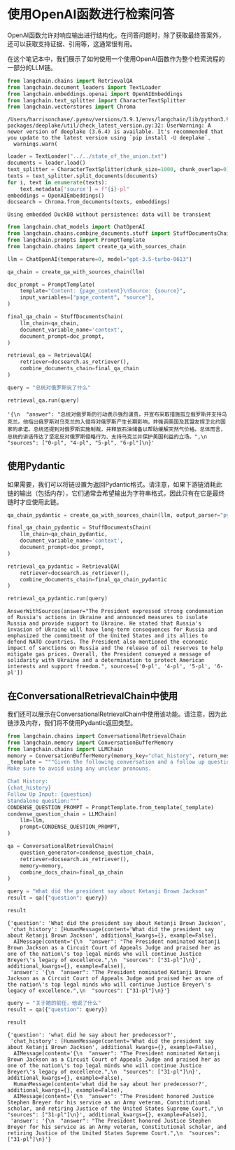 # 使用OpenAI函数进行检索问答

OpenAI函数允许对响应输出进行结构化。在问答问题时，除了获取最终答案外，还可以获取支持证据、引用等，这通常很有用。

在这个笔记本中，我们展示了如何使用一个使用OpenAI函数作为整个检索流程的一部分的LLM链。


```python
from langchain.chains import RetrievalQA
from langchain.document_loaders import TextLoader
from langchain.embeddings.openai import OpenAIEmbeddings
from langchain.text_splitter import CharacterTextSplitter
from langchain.vectorstores import Chroma
```

    /Users/harrisonchase/.pyenv/versions/3.9.1/envs/langchain/lib/python3.9/site-packages/deeplake/util/check_latest_version.py:32: UserWarning: A newer version of deeplake (3.6.4) is available. It's recommended that you update to the latest version using `pip install -U deeplake`.
      warnings.warn(
    


```python
loader = TextLoader("../../state_of_the_union.txt")
documents = loader.load()
text_splitter = CharacterTextSplitter(chunk_size=1000, chunk_overlap=0)
texts = text_splitter.split_documents(documents)
for i, text in enumerate(texts):
    text.metadata['source'] = f"{i}-pl"
embeddings = OpenAIEmbeddings()
docsearch = Chroma.from_documents(texts, embeddings)
```

    Using embedded DuckDB without persistence: data will be transient
    


```python
from langchain.chat_models import ChatOpenAI
from langchain.chains.combine_documents.stuff import StuffDocumentsChain
from langchain.prompts import PromptTemplate
from langchain.chains import create_qa_with_sources_chain
```


```python
llm = ChatOpenAI(temperature=0, model="gpt-3.5-turbo-0613")
```


```python
qa_chain = create_qa_with_sources_chain(llm)
```


```python
doc_prompt = PromptTemplate(
    template="Content: {page_content}\nSource: {source}",
    input_variables=["page_content", "source"],
)
```


```python
final_qa_chain = StuffDocumentsChain(
    llm_chain=qa_chain, 
    document_variable_name='context',
    document_prompt=doc_prompt,
)
```


```python
retrieval_qa = RetrievalQA(
    retriever=docsearch.as_retriever(),
    combine_documents_chain=final_qa_chain
)
```


```python
query = "总统对俄罗斯说了什么"
```


```python
retrieval_qa.run(query)
```




    '{\n  "answer": "总统对俄罗斯的行动表示强烈谴责，并宣布采取措施孤立俄罗斯并支持乌克兰。他指出俄罗斯对乌克兰的入侵将对俄罗斯产生长期影响，并强调美国及其盟友捍卫北约国家的承诺。总统还提到对俄罗斯实施制裁，并释放石油储备以帮助缓解天然气价格。总体而言，总统的讲话传达了坚定反对俄罗斯侵略行为、支持乌克兰并保护美国利益的立场。",\n  "sources": ["0-pl", "4-pl", "5-pl", "6-pl"]\n}'



## 使用Pydantic

如果需要，我们可以将链设置为返回Pydantic格式。请注意，如果下游链消耗此链的输出（包括内存），它们通常会希望输出为字符串格式，因此只有在它是最终链时才应使用此链。


```python
qa_chain_pydantic = create_qa_with_sources_chain(llm, output_parser="pydantic")
```


```python
final_qa_chain_pydantic = StuffDocumentsChain(
    llm_chain=qa_chain_pydantic, 
    document_variable_name='context',
    document_prompt=doc_prompt,
)
```


```python
retrieval_qa_pydantic = RetrievalQA(
    retriever=docsearch.as_retriever(),
    combine_documents_chain=final_qa_chain_pydantic
)
```


```python
retrieval_qa_pydantic.run(query)
```




    AnswerWithSources(answer="The President expressed strong condemnation of Russia's actions in Ukraine and announced measures to isolate Russia and provide support to Ukraine. He stated that Russia's invasion of Ukraine will have long-term consequences for Russia and emphasized the commitment of the United States and its allies to defend NATO countries. The President also mentioned the economic impact of sanctions on Russia and the release of oil reserves to help mitigate gas prices. Overall, the President conveyed a message of solidarity with Ukraine and a determination to protect American interests and support freedom.", sources=['0-pl', '4-pl', '5-pl', '6-pl'])



## 在ConversationalRetrievalChain中使用

我们还可以展示在ConversationalRetrievalChain中使用该功能。请注意，因为此链涉及内存，我们将不使用Pydantic返回类型。


```python
from langchain.chains import ConversationalRetrievalChain
from langchain.memory import ConversationBufferMemory
from langchain.chains import LLMChain
memory = ConversationBufferMemory(memory_key="chat_history", return_messages=True)
_template = """Given the following conversation and a follow up question, rephrase the follow up question to be a standalone question, in its original language.\
Make sure to avoid using any unclear pronouns.

Chat History:
{chat_history}
Follow Up Input: {question}
Standalone question:"""
CONDENSE_QUESTION_PROMPT = PromptTemplate.from_template(_template)
condense_question_chain = LLMChain(
    llm=llm,
    prompt=CONDENSE_QUESTION_PROMPT,
)
```


```python
qa = ConversationalRetrievalChain(
    question_generator=condense_question_chain, 
    retriever=docsearch.as_retriever(),
    memory=memory, 
    combine_docs_chain=final_qa_chain
)
```


```python
query = "What did the president say about Ketanji Brown Jackson"
result = qa({"question": query})
```


```python
result
```




    {'question': 'What did the president say about Ketanji Brown Jackson',
     'chat_history': [HumanMessage(content='What did the president say about Ketanji Brown Jackson', additional_kwargs={}, example=False),
      AIMessage(content='{\n  "answer": "The President nominated Ketanji Brown Jackson as a Circuit Court of Appeals Judge and praised her as one of the nation\'s top legal minds who will continue Justice Breyer\'s legacy of excellence.",\n  "sources": ["31-pl"]\n}', additional_kwargs={}, example=False)],
     'answer': '{\n  "answer": "The President nominated Ketanji Brown Jackson as a Circuit Court of Appeals Judge and praised her as one of the nation\'s top legal minds who will continue Justice Breyer\'s legacy of excellence.",\n  "sources": ["31-pl"]\n}'}




```python
query = "关于她的前任，他说了什么"
result = qa({"question": query})
```


```python
result
```




    {'question': 'what did he say about her predecessor?',
     'chat_history': [HumanMessage(content='What did the president say about Ketanji Brown Jackson', additional_kwargs={}, example=False),
      AIMessage(content='{\n  "answer": "The President nominated Ketanji Brown Jackson as a Circuit Court of Appeals Judge and praised her as one of the nation\'s top legal minds who will continue Justice Breyer\'s legacy of excellence.",\n  "sources": ["31-pl"]\n}', additional_kwargs={}, example=False),
      HumanMessage(content='what did he say about her predecessor?', additional_kwargs={}, example=False),
      AIMessage(content='{\n  "answer": "The President honored Justice Stephen Breyer for his service as an Army veteran, Constitutional scholar, and retiring Justice of the United States Supreme Court.",\n  "sources": ["31-pl"]\n}', additional_kwargs={}, example=False)],
     'answer': '{\n  "answer": "The President honored Justice Stephen Breyer for his service as an Army veteran, Constitutional scholar, and retiring Justice of the United States Supreme Court.",\n  "sources": ["31-pl"]\n}'}




```python

```
